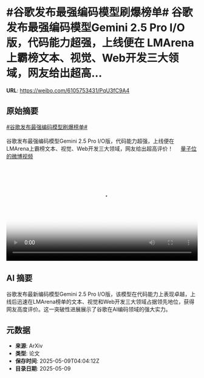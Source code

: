 # #谷歌发布最强编码模型刷爆榜单# 谷歌发布最强编码模型Gemini 2.5 Pro I/O版，代码能力超强，上线便在 LMArena上霸榜文本、视觉、Web开发三大领域，网友给出超高...

**URL**: https://weibo.com/6105753431/PqU3fC9A4

## 原始摘要

<a href="https://m.weibo.cn/search?containerid=231522type%3D1%26t%3D10%26q%3D%23%E8%B0%B7%E6%AD%8C%E5%8F%91%E5%B8%83%E6%9C%80%E5%BC%BA%E7%BC%96%E7%A0%81%E6%A8%A1%E5%9E%8B%E5%88%B7%E7%88%86%E6%A6%9C%E5%8D%95%23&amp;extparam=%23%E8%B0%B7%E6%AD%8C%E5%8F%91%E5%B8%83%E6%9C%80%E5%BC%BA%E7%BC%96%E7%A0%81%E6%A8%A1%E5%9E%8B%E5%88%B7%E7%88%86%E6%A6%9C%E5%8D%95%23" data-hide=""><span class="surl-text">#谷歌发布最强编码模型刷爆榜单#</span></a> <br><br>谷歌发布最强编码模型Gemini 2.5 Pro I/O版，代码能力超强，上线便在 LMArena上霸榜文本、视觉、Web开发三大领域，网友给出超高评价！ <a href="https://video.weibo.com/show?fid=1034:5164094882250762" data-hide=""><span class="url-icon"><img style="width: 1rem;height: 1rem" src="https://h5.sinaimg.cn/upload/2015/09/25/3/timeline_card_small_video_default.png" referrerpolicy="no-referrer"></span><span class="surl-text">量子位的微博视频</span></a> <br clear="both"><div style="clear: both"></div><video controls="controls" poster="https://tvax4.sinaimg.cn/orj480/006Fd7o3ly1i18992iixgj30u01hcgo7.jpg" style="width: 100%"><source src="https://f.video.weibocdn.com/o0/4YVYhzgQlx08o5qwQeQw01041200gfx40E010.mp4?label=mp4_720p&amp;template=720x1280.24.0&amp;ori=0&amp;ps=1CwnkDw1GXwCQx&amp;Expires=1746766965&amp;ssig=xJS%2BdRG%2B3x&amp;KID=unistore,video"><source src="https://f.video.weibocdn.com/o0/ZP4T85qclx08o5qwAITK010412009lqx0E010.mp4?label=mp4_hd&amp;template=540x960.24.0&amp;ori=0&amp;ps=1CwnkDw1GXwCQx&amp;Expires=1746766965&amp;ssig=%2BkgFdfZcwU&amp;KID=unistore,video"><source src="https://f.video.weibocdn.com/o0/uHo9WyJ8lx08o5qwxMo00104120057Y90E010.mp4?label=mp4_ld&amp;template=360x640.24.0&amp;ori=0&amp;ps=1CwnkDw1GXwCQx&amp;Expires=1746766965&amp;ssig=FjwSQN4IcI&amp;KID=unistore,video"><p>视频无法显示，请前往<a href="https://video.weibo.com/show?fid=1034%3A5164094882250762" target="_blank" rel="noopener noreferrer">微博视频</a>观看。</p></video>

## AI 摘要

谷歌发布最新编码模型Gemini 2.5 Pro I/O版，该模型在代码能力上表现卓越，上线后迅速在LMArena榜单的文本、视觉和Web开发三大领域占据领先地位，获得网友高度评价。这一突破性进展展示了谷歌在AI编码领域的强大实力。

## 元数据

- **来源**: ArXiv
- **类型**: 论文
- **保存时间**: 2025-05-09T04:04:12Z
- **目录日期**: 2025-05-09
